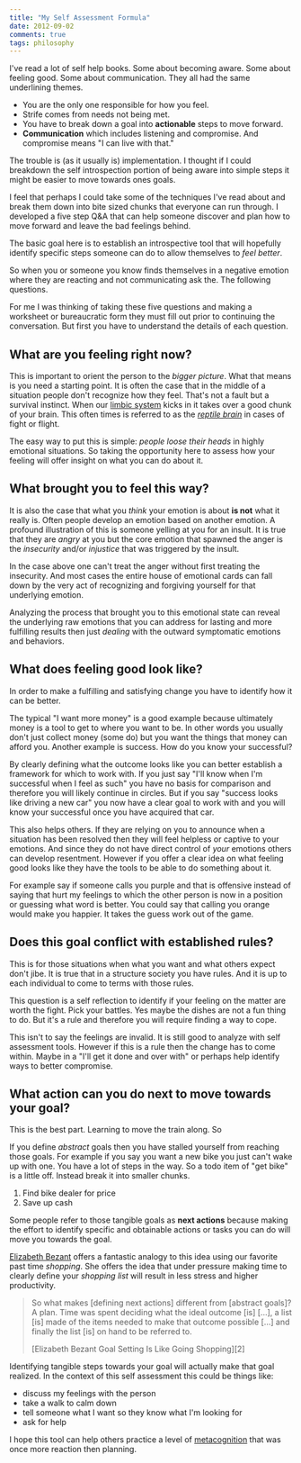 ```yaml
---
title: "My Self Assessment Formula"
date: 2012-09-02
comments: true
tags: philosophy
---
```

I've read a lot of self help books. Some about becoming aware. Some about
feeling good. Some about communication. They all had the same underlining
themes.

* You are the only one responsible for how you feel.
* Strife comes from needs not being met.
* You have to break down a goal into **actionable** steps to move forward.
* **Communication** which includes listening and compromise. And compromise
  means "I can live with that."

The trouble is (as it usually is) implementation. I thought if I could
breakdown the self introspection portion of being aware into simple steps it
might be easier to move towards ones goals.

I feel that perhaps I could take some of the techniques I've read about and
break them down into bite sized chunks that everyone can run through. I
developed a five step Q&A that can help someone discover and plan how to move
forward and leave the bad feelings behind. 

<!-- more -->

The basic goal here is to establish an introspective tool that will hopefully
identify specific steps someone can do to allow themselves to *feel better*.

So when you or someone you know finds themselves in a negative emotion where
they are reacting and not communicating ask the. The following questions. 

For me I was thinking of taking these five questions and making a worksheet or
bureaucratic form they must fill out prior to continuing the conversation. But
first you have to understand the details of each question.

## What are you feeling right now?

This is important to orient the person to the *bigger picture*. What that means
is you need a starting point. It is often the case that in the middle of a
situation people don't recognize how they feel. That's not a fault but a
survival instinct. When our [limbic system][limbic] kicks in it takes over a
good chunk of your brain. This often times is referred to as the *[reptile
brain][reptile]* in cases of fight or flight.

The easy way to put this is simple: *people loose their heads* in highly
emotional situations. So taking the opportunity here to assess how your feeling
will offer insight on what you can do about it.

[limbic]: http://en.m.wikipedia.org/wiki/Limbic_system
[reptile]: http://en.m.wikipedia.org/wiki/Triune_brain#section_1

## What brought you to feel this way?

It is also the case that what you *think* your emotion is about **is not** what
it really is. Often people develop an emotion based on another emotion. A
profound illustration of this is someone yelling at you for an insult. It is
true that they are *angry* at you but the core emotion that spawned the anger
is the *insecurity* and/or *injustice* that was triggered by the insult.

In the case above one can't treat the anger without first treating the
insecurity. And most cases the entire house of emotional cards can fall down by
the very act of recognizing and forgiving yourself for that underlying emotion.

Analyzing the process that brought you to this emotional state can reveal the
underlying raw emotions that you can address for lasting and more fulfilling
results then just *dealing* with the outward symptomatic emotions and
behaviors.

## What does feeling good look like?

In order to make a fulfilling and satisfying change you have to identify how it
can be better.

The typical "I want more money" is a good example because ultimately money is a
tool to get to where you want to be. In other words you usually don't just
collect money (some do) but you want the things that money can afford you.
Another example is success. How do you know your successful?

By clearly defining what the outcome looks like you can better establish a
framework for which to work with. If you just say "I'll know when I'm
successful when I feel as such" you have no basis for comparison and therefore
you will likely continue in circles. But if you say "success looks like driving
a new car" you now have a clear goal to work with and you will know your
successful once you have acquired that car.

This also helps others. If they are relying on you to announce when a situation
has been resolved then they will feel helpless or captive to your emotions. And
since they do not have direct control of *your* emotions others can develop
resentment. However if you offer a clear idea on what feeling good looks like
they have the tools to be able to do something about it.

For example say if someone calls you purple and that is offensive instead of
saying that hurt my feelings to which the other person is now in a position or
guessing what word is better. You could say that calling you orange would make
you happier. It takes the guess work out of the game.

## Does this goal conflict with established rules?

This is for those situations when what you want and what others expect don't
jibe. It is true that in a structure society you have rules. And it is up to
each individual to come to terms with those rules.

This question is a self reflection to identify if your feeling on the matter
are worth the fight. Pick your battles. Yes maybe the dishes are not a fun
thing to do. But it's a rule and therefore you will require finding a way to
cope.

This isn't to say the feelings are invalid. It is still good to analyze with
self assessment tools. However if this is a rule then the change has to come
within. Maybe in a "I'll get it done and over with" or perhaps help identify
ways to better compromise.

## What action can you do next to move towards your goal?

This is the best part. Learning to move the train along. So

If you define *abstract* goals then you have stalled yourself from reaching
those goals. For example if you say you want a new bike you just can't wake up
with one. You have a lot of steps in the way. So a todo item of "get bike" is a
little off. Instead break it into smaller chunks.

1. Find bike dealer for price
2. Save up cash

Some people refer to those tangible goals as **next actions** because making
the effort to identify specific and obtainable actions or tasks you can do will
move you towards the goal.

[Elizabeth Bezant][1] offers a fantastic analogy to this idea using our
favorite past time *shopping*. She offers the idea that under pressure making
time to clearly define your *shopping list* will result in less stress and
higher productivity.

> So what makes [defining next actions] different from [abstract goals]? A
> plan. Time was spent deciding what the ideal outcome [is] [...], a list [is]
> made of the items needed to make that outcome possible [...] and finally the
> list [is] on hand to be referred to.
> <footer>[Elizabeth Bezant Goal Setting Is Like Going Shopping][2]</footer>

Identifying tangible steps towards your goal will actually make that goal
realized. In the context of this self assessment this could be things like:

* discuss my feelings with the person
* take a walk to calm down
* tell someone what I want so they know what I'm looking for
* ask for help

I hope this tool can help others practice a level of [metacognition][3] that
was once more reaction then planning. 

[1]: http://www.writing-information-and-tips.com/elizabeth-bezant.html
[2]: http://www.writing-information-and-tips.com/goal-setting-is-like-going-shopping.html
[3]: http://en.m.wikipedia.org/wiki/Metacognition
